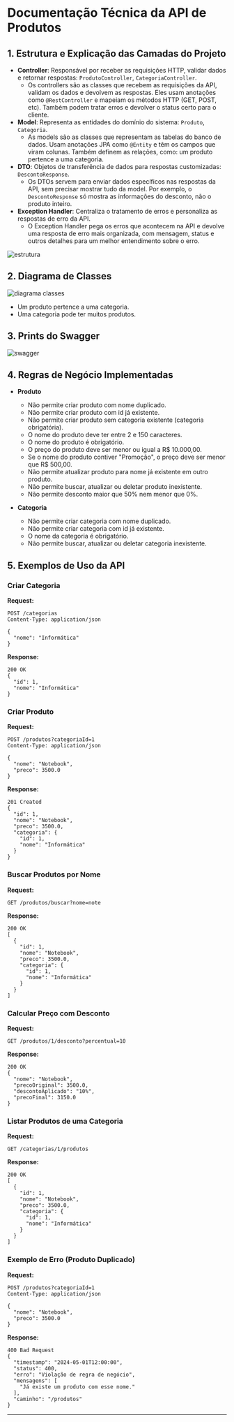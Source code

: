 # Documentação Técnica da API de Produtos

## 1. Estrutura e Explicação das Camadas do Projeto

- **Controller**: Responsável por receber as requisições HTTP, validar dados e retornar respostas: `ProdutoController`, `CategoriaController`.
  - Os controllers são as classes que recebem as requisições da API, validam os dados e devolvem as respostas. Eles usam anotações como `@RestController` e mapeiam os métodos HTTP (GET, POST, etc). Também podem tratar erros e devolver o status certo para o cliente.
- **Model**: Representa as entidades do domínio do sistema: `Produto`, `Categoria`.
  - As models são as classes que representam as tabelas do banco de dados. Usam anotações JPA como `@Entity` e têm os campos que viram colunas. Também definem as relações, como: um produto pertence a uma categoria.
- **DTO**: Objetos de transferência de dados para respostas customizadas: `DescontoResponse`.
  - Os DTOs servem para enviar dados específicos nas respostas da API, sem precisar mostrar tudo da model. Por exemplo, o `DescontoResponse` só mostra as informações do desconto, não o produto inteiro.
- **Exception Handler**: Centraliza o tratamento de erros e personaliza as respostas de erro da API.
  - O Exception Handler pega os erros que acontecem na API e devolve uma resposta de erro mais organizada, com mensagem, status e outros detalhes para um melhor entendimento sobre o erro.

![estrutura](images/estrutura.png)

## 2. Diagrama de Classes

![diagrama classes](images/diagrama_classes.png)

- Um produto pertence a uma categoria.
- Uma categoria pode ter muitos produtos.

## 3. Prints do Swagger

![swagger](images/swagger.png)

## 4. Regras de Negócio Implementadas

- **Produto**
  - Não permite criar produto com nome duplicado.
  - Não permite criar produto com id já existente.
  - Não permite criar produto sem categoria existente (categoria obrigatória).
  - O nome do produto deve ter entre 2 e 150 caracteres.
  - O nome do produto é obrigatório.
  - O preço do produto deve ser menor ou igual a R$ 10.000,00.
  - Se o nome do produto contiver "Promoção", o preço deve ser menor que R$ 500,00.
  - Não permite atualizar produto para nome já existente em outro produto.
  - Não permite buscar, atualizar ou deletar produto inexistente.
  - Não permite desconto maior que 50% nem menor que 0%.

- **Categoria**
  - Não permite criar categoria com nome duplicado.
  - Não permite criar categoria com id já existente.
  - O nome da categoria é obrigatório.
  - Não permite buscar, atualizar ou deletar categoria inexistente.

## 5. Exemplos de Uso da API

### Criar Categoria
**Request:**
```
POST /categorias
Content-Type: application/json

{
  "nome": "Informática"
}
```
**Response:**
```
200 OK
{
  "id": 1,
  "nome": "Informática"
}
```

### Criar Produto
**Request:**
```
POST /produtos?categoriaId=1
Content-Type: application/json

{
  "nome": "Notebook",
  "preco": 3500.0
}
```
**Response:**
```
201 Created
{
  "id": 1,
  "nome": "Notebook",
  "preco": 3500.0,
  "categoria": {
    "id": 1,
    "nome": "Informática"
  }
}
```

### Buscar Produtos por Nome
**Request:**
```
GET /produtos/buscar?nome=note
```
**Response:**
```
200 OK
[
  {
    "id": 1,
    "nome": "Notebook",
    "preco": 3500.0,
    "categoria": {
      "id": 1,
      "nome": "Informática"
    }
  }
]
```

### Calcular Preço com Desconto
**Request:**
```
GET /produtos/1/desconto?percentual=10
```
**Response:**
```
200 OK
{
  "nome": "Notebook",
  "precoOriginal": 3500.0,
  "descontoAplicado": "10%",
  "precoFinal": 3150.0
}
```

### Listar Produtos de uma Categoria
**Request:**
```
GET /categorias/1/produtos
```
**Response:**
```
200 OK
[
  {
    "id": 1,
    "nome": "Notebook",
    "preco": 3500.0,
    "categoria": {
      "id": 1,
      "nome": "Informática"
    }
  }
]
```

### Exemplo de Erro (Produto Duplicado)
**Request:**
```
POST /produtos?categoriaId=1
Content-Type: application/json

{
  "nome": "Notebook",
  "preco": 3500.0
}
```
**Response:**
```
400 Bad Request
{
  "timestamp": "2024-05-01T12:00:00",
  "status": 400,
  "erro": "Violação de regra de negócio",
  "mensagens": [
    "Já existe um produto com esse nome."
  ],
  "caminho": "/produtos"
}
```

---
